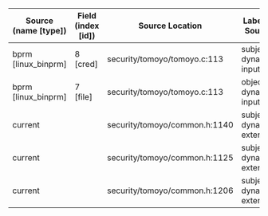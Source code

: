 | Source (name [type])       | Field (index [id]) | Source Location                 | Label at Source              |
|----------------------------|--------------------|---------------------------------|------------------------------|
| bprm [linux_binprm]        | 8 [cred]           | security/tomoyo/tomoyo.c:113    | subject, dynamic, input      |
| bprm [linux_binprm]        | 7 [file]           | security/tomoyo/tomoyo.c:113    | object, dynamic, input       |
| current                    |                    | security/tomoyo/common.h:1140   | subject, dynamic, external   |
| current                    |                    | security/tomoyo/common.h:1125   | subject, dynamic, external   |
| current                    |                    | security/tomoyo/common.h:1206   | subject, dynamic, external   |
